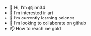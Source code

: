 - 👋 Hi, I’m @jinn34
- 👀 I’m interested in art
- 🌱 I’m currently learning scienes
- 💞️ I’m looking to collaborate on github
- 📫 How to reach me gold

<!---
jinn34/jinn34 is a ✨ special ✨ repository because its `README.md` (this file) appears on your GitHub profile.
You can click the Preview link to take a look at your changes.
--->
